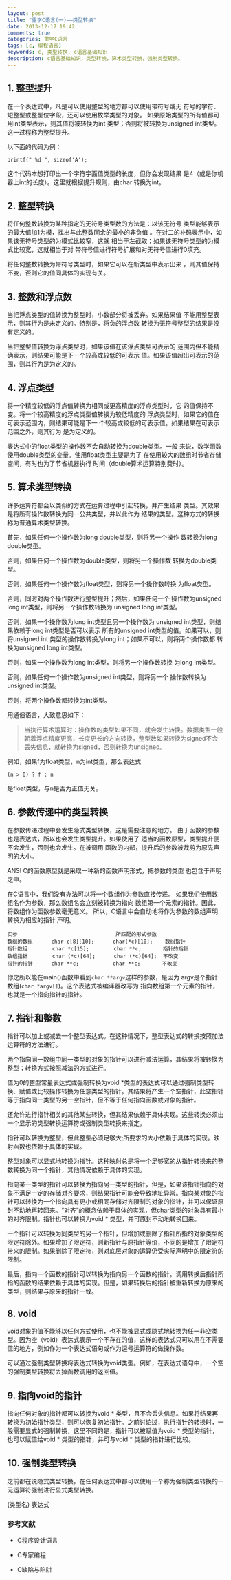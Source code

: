 ```yaml
---
layout: post
title: "重学C语言(一)——类型转换"
date: 2013-12-17 19:42
comments: true
categories: 重学C语言
tags: [c, 编程语言]
keywords: c, 类型转换, c语言基础知识
description: c语言基础知识，类型转换，算术类型转换，强制类型转换。
---
```

## 1. 整型提升
在一个表达式中，凡是可以使用整型的地方都可以使用带符号或无
符号的字符、短整型或整型位字段，还可以使用枚举类型的对象。
如果原始类型的所有值都可用int类型表示，则其值将被转换为int
类型；否则将被转换为unsigned int类型。这一过程称为整型提升。

以下面的代码为例：

`printf(" %d ", sizeof'A');`

这个代码本想打印出一个字符字面值类型的长度，但你会发现结果
是4（或是你机器上int的长度）。这里就根据提升规则，由char
转换为int。
<!--more-->
## 2. 整型转换
将任何整数转换为某种指定的无符号类型数的方法是：以该无符号
类型能够表示的最大值加1为模，找出与此整数同余的最小的非负值
。在对二的补码表示中，如果该无符号类型的为模式比较窄，这就
相当于左截取；如果该无符号类型的为模式比较宽，这就相当于对
带符号值进行符号扩展和对无符号值进行0填充。

将任何整数转换为带符号类型时，如果它可以在新类型中表示出来
，则其值保持不变，否则它的值同具体的实现有关。

## 3. 整数和浮点数
当把浮点类型的值转换为整型时，小数部分将被丢弃。如果结果值
不能用整型表示，则其行为是未定义的。特别是，将负的浮点数
转换为无符号整型的结果是没有定义的。

当把整型值转换为浮点类型时，如果该值在该浮点类型可表示的
范围内但不能精确表示，则结果可能是下一个较高或较低的可表示
值。如果该值超出可表示的范围，则其行为是为定义的。

## 4. 浮点类型
将一个精度较低的浮点值转换为相同或更高精度的浮点类型时，它
的值保持不变。将一个较高精度的浮点类型值转换为较低精度的
浮点类型时，如果它的值在可表示范围内，则结果可能是下一
个较高或较低的可表示值。如果结果在可表示范围之外，则其行为
是为定义的。

表达式中的float类型的操作数不会自动转换为double类型。一般
来说，数学函数使用double类型的变量。使用float类型主要是为了
在使用较大的数组时节省存储空间，有时也为了节省机器执行
时间（double算术运算特别费时）。
## 5. 算术类型转换
许多运算符都会以类似的方式在运算过程中引起转换，并产生结果
类型。其效果是将所有操作数转换为同一公共类型，并以此作为
结果的类型。这种方式的转换称为普通算术类型转换。

首先，如果任何一个操作数为long double类型，则将另一个操作
数转换为long double类型。

否则，如果任何一个操作数为double类型，则将另一个操作数
转换为double类型。

否则，如果任何一个操作数为float类型，则将另一个操作数转换
为float类型。

否则，同时对两个操作数进行整型提升；然后，如果任何一个
操作数为unsigned long int类型，则将另一个操作数转换为
unsigned long int类型。

否则，如果一个操作数为long int类型且另一个操作数为
unsigned int类型，则结果依赖于long int类型是否可以表示
所有的unsigned int类型的值。如果可以，则将unsigned int
类型的操作数转换为long int；如果不可以，则将两个操作数都
转换为unsigned long int类型。

否则，如果一个操作数为long int类型，则将另一个操作数转换
为long int类型。

否则，如果任何一个操作数为unsigned int类型，则将另一个
操作数转换为unsigned int类型。

否则，将两个操作数都转换为int类型。

用通俗语言，大致意思如下：

>当执行算术运算时：操作数的类型如果不同，就会发生转换。数据类型一般朝着浮点精度更高，长度更长的方向转换，整型数如果转换为signed不会丢失信息，就转换为signed，否则转换为unsigned。

例如，如果f为float类型，n为int类型，那么表达式

`(n > 0) ? f : n`

是float类型，与n是否为正值无关。
## 6. 参数传递中的类型转换
在参数传递过程中会发生隐式类型转换，这是需要注意的地方。
由于函数的参数也是表达式，所以也会发生类型提升。如果使用了
适当的函数原型，类型提升便不会发生，否则也会发生。在被调用
函数的内部，提升后的参数被裁剪为原先声明的大小。

ANSI C的函数原型就是采取一种新的函数声明形式，把参数的类型
也包含于声明之中。

在C语言中，我们没有办法可以将一个数组作为参数直接传递。
如果我们使用数组名作为参数，那么数组名会立刻被转换为指向
数组第一个元素的指针。因此，将数组作为函数参数毫无意义。
所以，C语言中会自动地将作为参数的数组声明转换为相应的指针
声明。
```
实参                                所匹配的形式参数
数组的数组      char c[8][10];      char(*c)[10];    数组指针
指针数组        char *c[15];        char **c;       指针的指针
数组指针        char (*c)[64];      char (*c)[64];  不改变
指针的指针      char **c;           char **c;       不改变
```
你之所以能在main()函数中看到`char **argv`这样的参数，是因为
argv是个指针数组(`char *argv[]`)。这个表达式被编译器改写为
指向数组第一个元素的指针，也就是一个指向指针的指针。
## 7. 指针和整数
指针可以加上或减去一个整型表达式。在这种情况下，整型表达式的转换按照加法运算符的方法进行。

两个指向同一数组中同一类型的对象的指针可以进行减法运算，其结果将被转换为整型；转换方式按照减法的方式进行。

值为0的整型常量表达式或强制转换为void *类型的表达式可以通过强制类型转换、赋值或比较操作转换为任意类型的指针。其结果将产生一个空指针，此空指针等于指向同一类型的另一空指针，但不等于任何指向函数或对象的指针。

还允许进行指针相关的其他某些转换，但其结果依赖于具体实现。这些转换必须由一个显示的类型转换运算符或强制类型转换来指定。

指针可以转换为整型，但此整型必须足够大;所要求的大小依赖于具体的实现。映射函数也依赖于具体的实现。

整型对象可以显式地转换为指针。这种映射总是将一个足够宽的从指针转换来的整数转换为同一个指针，其他情况依赖于具体的实现。

指向某一类型的指针可以转换为指向另一类型的指针，但是，如果该指针指向的对象不满足一定的存储对齐要求，则结果指针可能会导致地址异常。指向某对象的指针可以转换为一个指向具有更小或相同存储对齐限制的对象的指针，并可以保证原封不动地再转回来。“对齐”的概念依赖于具体的实现，但char类型的对象具有最小的对齐限制。指针也可以转换为void * 类型，并可原封不动地转换回来。

一个指针可以转换为同类型的另一个指针，但增加或删除了指针所指的对象类型的限定符除外。如果增加了限定符，则新指针与原指针等价，不同的是增加了限定符带来的限制。如果删除了限定符，则对底层对象的运算仍受实际声明中的限定符的限制。

最后，指向一个函数的指针可以转换为指向另一个函数的指针。调用转换后指针所指的函数的结果依赖于具体的实现。但是，如果转换后的指针被重新转换为原来的类型，则结果与原来的指针一致。
## 8. void
void对象的值不能够以任何方式使用，也不能被显式或隐式地转换为任一非空类型。因为空（void）表达式表示一个不存在的值，这样的表达式只可以用在不需要值的地方，例如作为一个表达式语句或作为逗号运算符的做操作数。

可以通过强制类型转换将表达式转换为void类型。例如，在表达式语句中，一个空的强制类型转换将丢掉函数调用的返回值。
## 9. 指向void的指针
指向任何对象的指针都可以转换为void * 类型，且不会丢失信息。如果将结果再转换为初始指针类型，则可以恢复初始指针。之前讨论过，执行指针的转换时，一般需要显式的强制转换，这里不同的是，指针可以被赋值为void * 类型的指针，也可以赋值给void * 类型的指针，并可与void * 类型的指针进行比较。
## 10. 强制类型转换
之前都在说隐式类型转换，在任何表达式中都可以使用一个称为强制类型转换的一元运算符强制进行显式类型转换。

(类型名) 表达式

### 参考文献
- C程序设计语言

- C专家编程

- C缺陷与陷阱
